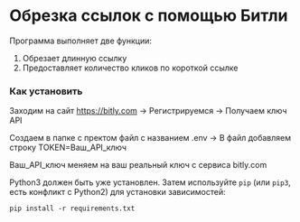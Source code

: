 # Обрезка ссылок с помощью Битли

Программа выполняет две функции:

1. Обрезает длинную ссылку
2. Предоставляет количество кликов по короткой ссылке

### Как установить

Заходим на сайт https://bitly.com  -> Регистрируемся -> Получаем ключ API

Создаем в папке с пректом файл с названием .env -> В файл добавляем строку TOKEN=Ваш_API_ключ

Ваш_API_ключ меняем на ваш реальный ключ с сервиса bitly.com


Python3 должен быть уже установлен. 
Затем используйте `pip` (или `pip3`, есть конфликт с Python2) для установки зависимостей:
```
pip install -r requirements.txt
```
